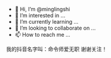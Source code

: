 - 👋 Hi, I’m @minglingshi
- 👀 I’m interested in ...
- 🌱 I’m currently learning ...
- 💞️ I’m looking to collaborate on ...
- 📫 How to reach me ...

<!---
minglingshi/minglingshi is a ✨ special ✨ repository because its `README.md` (this file) appears on your GitHub profile.
You can click the Preview link to take a look at your changes.
--->

我的抖音名字叫：命令师爱无职
谢谢关注！
